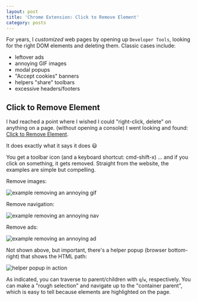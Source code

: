 ```yaml
---
layout: post
title: 'Chrome Extension: Click to Remove Element'
category: posts
---
```

For years, I _customized_ web pages by opening up `Developer Tools`, looking
for the right DOM elements and deleting them. Classic cases include:

- leftover ads
- annoying GIF images
- modal popups
- "Accept cookies" banners
- helpers "share" toolbars
- excessive headers/footers

## Click to Remove Element

I had reached a point where I wished I could "right-click, delete"
on anything on a page. (without opening a console) I went looking and found:
[Click to Remove Element](https://chrome.google.com/webstore/detail/click-to-remove-element/jcgpghgjhhahcefnfpbncdmhhddedhnk).

It does exactly what it says it does 😃

You get a toolbar icon (and a keyboard shortcut: cmd-shift-x) ... and if you
click on something, it gets removed. Straight from the website, the examples
are simple but compelling.

Remove images:

![example removing an annoying gif]({{site.url}}/assets/click-to-remove-element/annoying-gif.jpg)

Remove navigation:

![example removing an annoying nav]({{site.url}}/assets/click-to-remove-element/annoying-nav.jpg)

Remove ads:

![example removing an annoying ad]({{site.url}}/assets/click-to-remove-element/annoying-ad.jpg)

Not shown above, but important, there's a helper popup (browser bottom-right) that shows the HTML path:

![helper popup in action]({{site.url}}/assets/click-to-remove-element/helper-popup.png)

As indicated, you can traverse to parent/children with `q`/`w`, respectively.
You can make a "rough selection" and navigate up to the "container parent",
which is easy to tell because elements are highlighted on the page.

